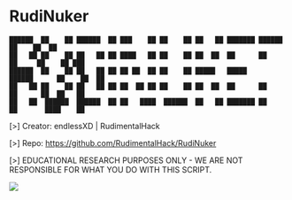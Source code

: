 # RudiNuker


    ██████  ██    ██ ██████  ██ ███    ██ ██    ██ ██   ██ ███████ ██████      ██    ██  ██ 
    ██   ██ ██    ██ ██   ██ ██ ████   ██ ██    ██ ██  ██  ██      ██   ██     ██    ██ ███ 
    ██████  ██    ██ ██   ██ ██ ██ ██  ██ ██    ██ █████   █████   ██████      ██    ██  ██ 
    ██   ██ ██    ██ ██   ██ ██ ██  ██ ██ ██    ██ ██  ██  ██      ██   ██      ██  ██   ██ 
    ██   ██  ██████  ██████  ██ ██   ████  ██████  ██   ██ ███████ ██   ██       ████    ██                             

  [>] Creator: endlessXD | RudimentalHack

  [>] Repo: https://github.com/RudimentalHack/RudiNuker

  [>] EDUCATIONAL RESEARCH PURPOSES ONLY - WE ARE NOT RESPONSIBLE FOR WHAT YOU DO WITH THIS SCRIPT.

<img src="https://github.com/RudimentalHack/RudiNuker/blob/main/powershell_0crB1L8tIM.png"/>
